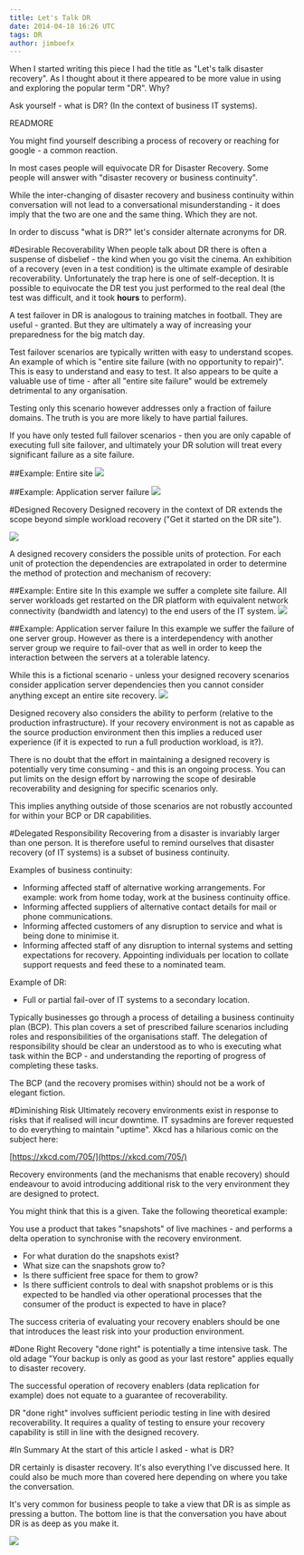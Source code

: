 ```yaml
---
title: Let's Talk DR
date: 2014-04-18 16:26 UTC
tags: DR
author: jimboefx
---
```


When I started writing this piece I had the title as "Let's talk disaster recovery". As I thought about it there appeared to be more value in using and exploring the popular term "DR". Why?

Ask yourself - what is DR? (In the context of business IT systems).

READMORE

You might find yourself describing a process of recovery or reaching for google - a common reaction.

In most cases people will equivocate DR for Disaster Recovery. Some people will answer with "disaster recovery or business continuity".

While the inter-changing of disaster recovery and business continuity within conversation will not lead to a conversational misunderstanding - it does imply that the two are one and the same thing. Which they are not.

In order to discuss "what is DR?" let's consider alternate acronyms for DR.

#Desirable Recoverability
When people talk about DR there is often a suspense of disbelief - the kind when you go visit the cinema. An exhibition of a recovery (even in a test condition) is the ultimate example of desirable recoverability. Unfortunately the trap here is one of self-deception. It is possible to equivocate the DR test you just performed to the real deal (the test was difficult, and it took **hours** to perform).

A test failover in DR is analogous to training matches in football. They are useful - granted. But they are ultimately a way of increasing your preparedness for the big match day.

Test failover scenarios are typically written with easy to understand scopes. An example of which is "entire site failure (with no opportunity to repair)". This is easy to understand and easy to test. It also appears to be quite a valuable use of time - after all "entire site failure" would be extremely detrimental to any organisation.

Testing only this scenario however addresses only a fraction of failure domains. The truth is you are more likely to have partial failures. 

If you have only tested full failover scenarios - then you are only capable of executing full site failover, and ultimately your DR solution will treat every significant failure as a site failure.

##Example: Entire site
![](/images/jamesmontgomery/lets_talk_DR/Generic_Site_Recovery1.png)

##Example: Application server failure
![](/images/jamesmontgomery/lets_talk_DR/Generic_AppServer_Recovery1.png)

#Designed Recovery
Designed recovery in the context of DR extends the scope beyond simple workload recovery ("Get it started on the DR site").

![](/images/jamesmontgomery/lets_talk_DR/win_just_starting.png)

A designed recovery considers the possible units of protection. For each unit of protection the dependencies are extrapolated in order to determine the method of protection and mechanism of recovery:

##Example: Entire site
In this example we suffer a complete site failure. All server workloads get restarted on the DR platform with equivalent network connectivity (bandwidth and latency) to the end users of the IT system.
![](/images/jamesmontgomery/lets_talk_DR/Generic_Site_Recovery1a.png)

##Example: Application server failure
In this example we suffer the failure of one server group. However as there is a interdependency with another server group we require to fail-over that as well in order to keep the interaction between the servers at a tolerable latency.

While this is a fictional scenario - unless your designed recovery scenarios consider application server dependencies then you cannot consider anything except an entire site recovery.
![](/images/jamesmontgomery/lets_talk_DR/Generic_AppServer_Recovery1a.png)

Designed recovery also considers the ability to perform (relative to the production infrastructure). If your recovery environment is not as capable as the source production environment then this implies a reduced user experience (if it is expected to run a full production workload, is it?).

There is no doubt that the effort in maintaining a designed recovery is potentially very time consuming - and this is an ongoing process. You can put limits on the design effort by narrowing the scope of desirable recoverability and designing for specific scenarios only.

This implies anything outside of those scenarios are not robustly accounted for within your BCP or DR capabilities.

#Delegated Responsibility
Recovering from a disaster is invariably larger than one person. It is therefore useful to remind ourselves that disaster recovery (of IT systems) is a subset of business continuity.

Examples of business continuity:

- Informing affected staff of alternative working arrangements. For example: work from home today, work at the business continuity office.
- Informing affected suppliers of alternative contact details for mail or phone communications.
- Informing affected customers of any disruption to service and what is being done to minimise it.
- Informing affected staff of any disruption to internal systems and setting expectations for recovery. Appointing individuals per location to collate support requests and feed these to a nominated team.

Example of DR:

- Full or partial fail-over of IT systems to a secondary location.

Typically businesses go through a process of detailing a business continuity plan (BCP). This plan covers a set of prescribed failure scenarios including roles and responsibilities of the organisations staff. The delegation of responsibility should be clear an understood as to who is executing what task within the BCP - and understanding the reporting of progress of completing these tasks.

The BCP (and the recovery promises within) should not be a work of elegant fiction.

#Diminishing Risk
Ultimately recovery environments exist in response to risks that if realised will incur downtime. IT sysadmins are forever requested to do everything to maintain "uptime". Xkcd has a hilarious comic on the subject here:

[https://xkcd.com/705/](https://xkcd.com/705/)

Recovery environments (and the mechanisms that enable recovery) should endeavour to avoid introducing additional risk to the very environment they are designed to protect.

You might think that this is a given. Take the following theoretical example:

You use a product that takes "snapshots" of live machines - and performs a delta operation to synchronise with the recovery environment. 

- For what duration do the snapshots exist?
- What size can the snapshots grow to?
- Is there sufficient free space for them to grow? 
- Is there sufficient controls to deal with snapshot problems or is this expected to be handled via other operational processes that the consumer of the product is expected to have in place?

The success criteria of evaluating your recovery enablers should be one that introduces the least risk into your production environment.

#Done Right
Recovery "done right" is potentially a time intensive task. The old adage "Your backup is only as good as your last restore" applies equally to disaster recovery.

The successful operation of recovery enablers (data replication for example) does not equate to a guarantee of recoverability. 

DR "done right" involves sufficient periodic testing in line with desired recoverability. It requires a quality of testing to ensure your recovery capability is still in line with the designed recovery.

#In Summary
At the start of this article I asked - what is DR?
 
DR certainly is disaster recovery. It's also everything I've discussed here. It could also be much more than covered here depending on where you take the conversation.

It's very common for business people to take a view that DR is as simple as pressing a button. The bottom line is that the conversation you have about DR is as deep as you make it.

![](/images/jamesmontgomery/lets_talk_DR/Facets_of_DR.png)

<!---
Version 1e
-->



